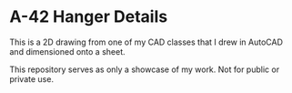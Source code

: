 # A-42 Hanger Details
 This is a 2D drawing from one of my CAD classes that I drew in AutoCAD and dimensioned onto a sheet.
 
This repository serves as only a showcase of my work. Not for public or private use.
